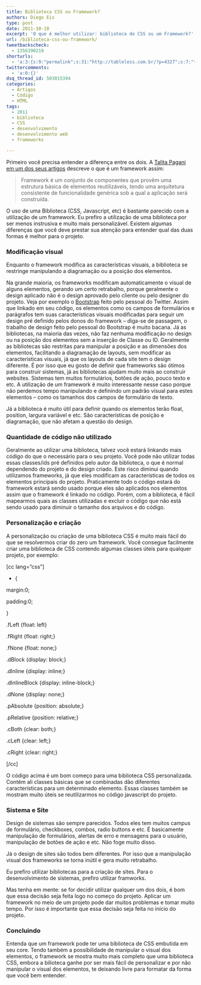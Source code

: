 ```yaml
---
title: Biblioteca CSS ou Framework?
authors: Diego Eis
type: post
date: 2011-10-10
excerpt: 'O que é melhor utilizar: biblioteca de CSS ou um Framework?'
url: /biblioteca-css-ou-framework/
tweetbackscheck:
  - 1356390219
shorturls:
  - 'a:3:{s:9:"permalink";s:31:"http://tableless.com.br/?p=4327";s:7:"tinyurl";s:26:"http://tinyurl.com/3atpckk";s:4:"isgd";s:19:"http://is.gd/bT0wGW";}'
twittercomments:
  - 'a:0:{}'
dsq_thread_id: 503015394
categories:
  - Artigos
  - Código
  - HTML
tags:
  - 2011
  - biblioteca
  - CSS
  - desenvolvimento
  - desenvolvimento web
  - frameworks

---
```

Primeiro você precisa entender a diferença entre os dois. A [Talita Pagani][1] [em um dos seus artigos][2] descreve o que é um framework assim:

> Framework é um conjunto de componentes que provêm uma estrutura básica de elementos reutilizáveis, tendo uma arquitetura consistente de funcionalidade genérica sob a qual a aplicação será construída.

O uso de uma Biblioteca (CSS, Javascript, etc) é bastante parecido com a utilização de um framework. Eu prefiro a utilização de uma biblioteca por ser menos instrusiva e muito mais personalizável. Existem algumas diferenças que você deve prestar sua atenção para entender qual das duas formas é melhor para o projeto. 

### Modificação visual

Enquanto o framework modifica as características visuais, a biblioteca se restringe manipulando a diagramação ou a posição dos elementos. 

Na grande maioria, os frameworks modificam automaticamente o visual de alguns elementos, gerando um certo retrabalho, porque geralmente o design aplicado não é o design aprovado pelo cliente ou pelo designer do projeto. Veja por exemplo o [Bootstrap][3] feito pelo pessoal do Twitter. Assim que linkado em seu código, os elementos como os campos de formulários e parágrafos tem suas características visuais modificadas para seguir um design pré definido pelos donos do framework &#8211; diga-se de passagem, o trabalho de design feito pelo pessoal do Bootstrap é muito bacana. Já as bibliotecas, na maioria das vezes, não faz nenhuma modificação no design ou na posição dos elementos sem a inserção de Classe ou ID. Geralmente as bibliotecas são restritas para manipular a posição e as dimensões dos elementos, facilitando a diagramação de layouts, sem modificar as características visuais, já que os layouts de cada site tem o design diferente. É por isso que eu gosto de definir que frameworks são ótimos para construir sistemas, já as bibliotecas ajudam muito mais ao construir websites. Sistemas tem muitos formulários, botões de ação, pouco texto e etc. A utilização de um framework é muito interessante nesse caso porque não perdemos tempo manipulando e definindo um padrão visual para estes elementos &#8211; como os tamanhos dos campos de formulário de texto.

Já a biblioteca é muito útil para definir quando os elementos terão float, position, largura variável e etc. São características de posição e diagramação, que não afetam a questão do design. 

### Quantidade de código não utilizado

Geralmente ao utilizar uma biblioteca, talvez você estará linkando mais código do que o necessário para o seu projeto. Você pode não utilizar todas essas classes/ids pré definidos pelo autor da biblioteca, o que é normal dependendo do projeto e do design criado. Este risco diminui quando utilizamos frameworks, já que eles modificam as características de todos os elementos principais do projeto. Praticamente todo o código estará do framework estará sendo usado porque eles são aplicados nos elementos assim que o framework é linkado no código. Porém, com a biblioteca, é fácil mapearmos quais as classes utilizadas e excluir o código que não está sendo usado para diminuir o tamanho dos arquivos e do código.

### Personalização e criação

A personalização ou criação de uma biblioteca CSS é muito mais fácil do que se resolvermos criar do zero um framework. Você consegue facilmente criar uma biblioteca de CSS contendo algumas classes úteis para qualquer projeto, por exemplo:
  
[cc lang=&#8221;css&#8221;]
  
* {
    
margin:0;
    
padding:0;
  
}

.fLeft {float: left}
  
.fRight {float: right;}
  
.fNone {float: none;}

.dBlock {display: block;}
  
.dInline {display: inline;}
  
.dInlineBlock {display: inline-block;}
  
.dNone {display: none;}

.pAbsolute {position: absolute;}
  
.pRelative {position: relative;}

.cBoth {clear: both;}
  
.cLeft {clear: left;}
  
.cRight {clear: right;}
  
[/cc]

O código acima é um bom começo para uma biblioteca CSS personalizada. Contém ali classes básicas que se combinadas dão diferentes características para um determinado elemento. Essas classes também se mostram muito úteis se reutilizarmos no código javascript do projeto.

### Sistema e Site

Design de sistemas são sempre parecidos. Todos eles tem muitos campus de formulário, checkboxes, combos, radio buttons e etc. É basicamente manipulação de formulários, alertas de erro e mensagens para o usuário, manipulação de botões de ação e etc. Não foge muito disso.
  
Já o design de sites são todos bem diferentes. Por isso que a manipulação visual dos frameworks se torna inútil e gera muito retrabalho. 

Eu prefiro utilizar bibliotecas para a criação de sites. Para o desenvolvimento de sistemas, prefiro utilizar framworks.

Mas tenha em mente: se for decidir utilizar qualquer um dos dois, é bom que essa decisão seja feita logo no começo do projeto. Aplicar um framework no meio de um projeto pode dar muitos problemas e tomar muito tempo. Por isso é importante que essa decisão seja feita no início do projeto.

### Concluindo

Entenda que um framework pode ter uma biblioteca de CSS embutida em seu core. Tendo também a possibilidade de manipular o visual dos elementos, o framework se mostra muito mais completo que uma biblioteca CSS, embora a bilioteca ganhe por ser mais fácil de personalizar e por não manipular o visual dos elementos, te deixando livre para formatar da forma que você bem entender.

 [1]: http://tableless.com.br/?author=8
 [2]: http://bit.ly/qbkeRb
 [3]: http://twitter.github.com/bootstrap/